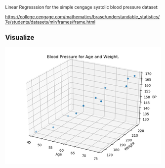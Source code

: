 Linear Regresssion for the simple cengage systolic blood pressure dataset:

https://college.cengage.com/mathematics/brase/understandable_statistics/7e/students/datasets/mlr/frames/frame.html

## Visualize
![Blood Pressure for Age And Weight](plots/visualize.png)
